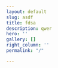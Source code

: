 ```yaml
---
layout: default
slug: asdf
title: fdsa
description: qwer
hero: ''
gallery: []
right_column: ''
permalink: "/"

---
```

